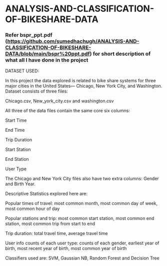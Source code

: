 # ANALYSIS-AND-CLASSIFICATION-OF-BIKESHARE-DATA

### Refer bspr_ppt.pdf (https://github.com/sumedhachugh/ANALYSIS-AND-CLASSIFICATION-OF-BIKESHARE-DATA/blob/main/bspr%20ppt.pdf) for short description of what all I have done in the project

DATASET USED:

In this project the data explored is related to bike share systems for three major cities in the United States— Chicago, New York City, and Washington. Dataset consists of three files:

Chicago.csv, New_york_city.csv and washington.csv

All three of the data files contain the same core six columns:

Start Time

End Time

Trip Duration

Start Station

End Station

User Type

The Chicago and New York City files also have two extra columns: Gender and Birth Year.

Descriptive Statistics explored here are:

Popular times of travel: most common month, most common day of week, most common hour of day

Popular stations and trip: most common start station, most common end station, most common trip from start to end

Trip duration: total travel time, average travel time

User info counts of each user type: counts of each gender, earliest year of birth, most recent year of birth, most common year of birth

Classifiers used are: SVM, Gaussian NB, Random Forest and Decision Tree
